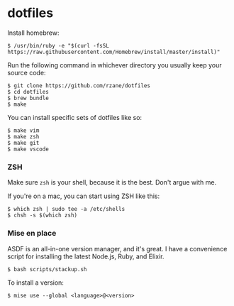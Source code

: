 # dotfiles

Install homebrew:

    $ /usr/bin/ruby -e "$(curl -fsSL https://raw.githubusercontent.com/Homebrew/install/master/install)"

Run the following command in whichever directory you usually keep your source code:

    $ git clone https://github.com/rzane/dotfiles
    $ cd dotfiles
    $ brew bundle
    $ make

You can install specific sets of dotfiles like so:

    $ make vim
    $ make zsh
    $ make git
    $ make vscode

### ZSH

Make sure `zsh` is your shell, because it is the best. Don't argue with me.

If you're on a mac, you can start using ZSH like this:

    $ which zsh | sudo tee -a /etc/shells
    $ chsh -s $(which zsh)

### Mise en place

ASDF is an all-in-one version manager, and it's great. I have a convenience script for installing the latest Node.js, Ruby, and Elixir.

    $ bash scripts/stackup.sh

To install a version:

    $ mise use --global <language>@<version>
